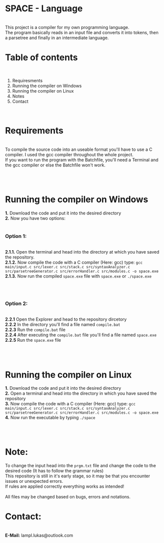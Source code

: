 <h1>SPACE - Language</h1><br>
This project is a compiler for my own programming language.<br>
The program basically reads in an input file and converts it into tokens, then a parsetree and finally in an intermediate language.<br>

<h1>Table of contents</h1><br>
<ol>
  <li>Requiresments</li>
  <li>Running the compiler on Windows</li>
  <li>Running the compiler on Linux</li>
  <li>Notes</li>
  <li>Contact</li>
</ol>

<br>

<h1>Requirements</h1><br>
To compile the source code into an useable format you'll have to use a C compiler.
I used the gcc compiler throughout the whole project.<br>
If you want to run the program with the Batchfile, you'll need a Terminal and the gcc compiler or else the Batchfile won't work.

<br><br>

<h1>Running the compiler on Windows</h1>
<b>1.</b> Download the code and put it into the desired directory<br>
<b>2.</b> Now you have two options:<br><br>
<b><h3>Option 1:</h3></b><br>
<b>2.1.1.</b> Open the terminal and head into the directory at which you have saved the repository.<br>
<b>2.1.2.</b> Now compile the code with a C compiler (Here: gcc) type: <code>gcc main/input.c src/lexer.c src/stack.c src/syntaxAnalyzer.c src/parsetreeGenerator.c src/errorHandler.c src/modules.c -o space.exe</code><br>
<b>2.1.3.</b> Now run the compiled <code>space.exe</code> file with <code>space.exe</code> or <code>./space.exe</code>

<br><br>

<b><h3>Option 2:</h3></b><br>
<b>2.2.1</b> Open the Explorer and head to the repository dircetory<br>
<b>2.2.2</b> In the directory you'll find a file named <code>compile.bat</code><br>
<b>2.2.3</b> Run the <code>compile.bat</code> file<br>
<b>2.2.4</b> After executing the <code>compile.bat</code> file you'll find a file named <code>space.exe</code><br>
<b>2.2.5</b> Run the <code>space.exe</code> file

<br><br>

<h1>Running the compiler on Linux</h1>
<b>1.</b> Download the code and put it into the desired directory<br>
<b>2.</b> Open a terminal and head into the directory in which you have saved the repository<br>
<b>3.</b> Now compile the code with a C compiler (Here: gcc) type: <code>gcc main/input.c src/lexer.c src/stack.c src/syntaxAnalyzer.c src/parsetreeGenerator.c src/errorHandler.c src/modules.c -o space.exe</code><br>
<b>4.</b> Now run the executable by typing <code>./space</code>

<br><br>

<h1>Note:</h1>
To change the input head into the <code>prgm.txt</code> file and change the code to the desired code (It has to follow the grammar rules)<br>
This repository is still in it's early stage, so it may be that you encounter issues or unexpected errors.<br>
If rules are applied correctly everything works as intended!<br><br>
All files may be changed based on bugs, errors and notations.


<h1>Contact:</h1><br>
<b>E-Mail:</b> lampl.lukas@outlook.com